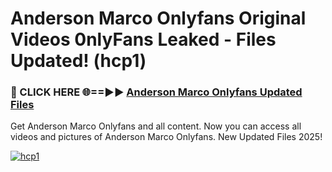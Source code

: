 # Anderson Marco Onlyfans Original Videos 0nlyFans Leaked - Files Updated! (hcp1)

<h3>🔴 CLICK HERE 🌐==►► <a href="https://tinyurl.com/4seja8ks" rel="nofollow">Anderson Marco Onlyfans Updated Files</a></h3>

Get Anderson Marco Onlyfans and all content. Now you can access all videos and pictures of Anderson Marco Onlyfans. New Updated Files 2025!

[![hcp1](https://i.imgur.com/EWjZXRe.gif)](https://tinyurl.com/4seja8ks)
